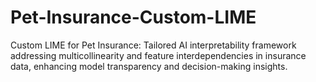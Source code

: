 # Pet-Insurance-Custom-LIME
Custom LIME for Pet Insurance: Tailored AI interpretability framework addressing multicollinearity and feature interdependencies in insurance data, enhancing model transparency and decision-making insights.
